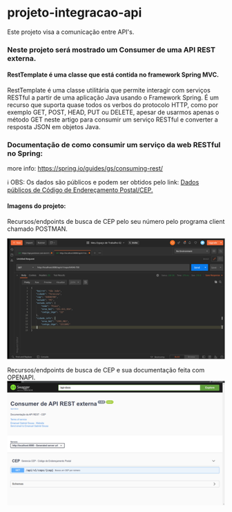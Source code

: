 # projeto-integracao-api
Este projeto visa a comunicação entre API's.  

### Neste projeto será mostrado um Consumer de uma API REST externa.

#### RestTemplate é uma classe que está contida no framework Spring MVC.
RestTemplate é uma classe utilitária que permite interagir com serviços RESTful a partir de uma aplicação Java usando o Framework Spring. 
É um recurso que suporta quase todos os verbos do protocolo HTTP, como por exemplo GET, POST, HEAD, PUT ou DELETE, apesar de usarmos apenas o método GET neste artigo para consumir um serviço RESTful e converter a resposta JSON em objetos Java.

### Documentação de como consumir um serviço da web RESTful no Spring:

more info: https://spring.io/guides/gs/consuming-rest/


:information_source: OBS: Os dados são públicos e podem ser obtidos pelo link: <a href="https://api.postmon.com.br/v1/cep/64046-700">Dados públicos de Código de Endereçamento Postal/CEP.</a>


#### Imagens do projeto:

Recursos/endpoints de busca de CEP pelo seu número pelo programa client chamado POSTMAN.

![alt text](https://github.com/EmanuelGabriel/dsdelivery-assets/blob/main/Captura%20de%20tela%20de%202021-02-24%2015-26-43.png)


Recursos/endpoints de busca de CEP e sua documentação feita com OPENAPI.
![alt text](https://github.com/EmanuelGabriel/dsdelivery-assets/blob/main/Captura%20de%20tela%20de%202021-02-24%2015-25-22.png)


